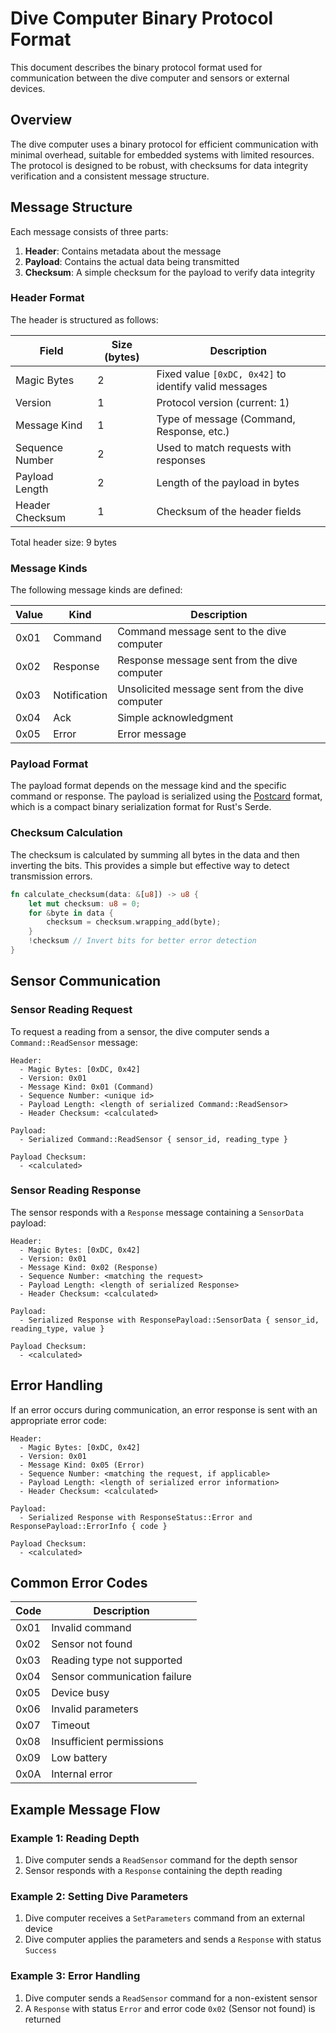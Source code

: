 # Dive Computer Binary Protocol Format

This document describes the binary protocol format used for communication between the dive computer and sensors or external devices.

## Overview

The dive computer uses a binary protocol for efficient communication with minimal overhead, suitable for embedded systems with limited resources. The protocol is designed to be robust, with checksums for data integrity verification and a consistent message structure.

## Message Structure

Each message consists of three parts:

1. **Header**: Contains metadata about the message
2. **Payload**: Contains the actual data being transmitted
3. **Checksum**: A simple checksum for the payload to verify data integrity

### Header Format

The header is structured as follows:

| Field           | Size (bytes) | Description                                       |
|-----------------|--------------|---------------------------------------------------|
| Magic Bytes     | 2            | Fixed value `[0xDC, 0x42]` to identify valid messages |
| Version         | 1            | Protocol version (current: 1)                     |
| Message Kind    | 1            | Type of message (Command, Response, etc.)         |
| Sequence Number | 2            | Used to match requests with responses             |
| Payload Length  | 2            | Length of the payload in bytes                    |
| Header Checksum | 1            | Checksum of the header fields                     |

Total header size: 9 bytes

### Message Kinds

The following message kinds are defined:

| Value | Kind         | Description                                     |
|-------|-------------|-------------------------------------------------|
| 0x01  | Command     | Command message sent to the dive computer       |
| 0x02  | Response    | Response message sent from the dive computer    |
| 0x03  | Notification| Unsolicited message sent from the dive computer |
| 0x04  | Ack         | Simple acknowledgment                           |
| 0x05  | Error       | Error message                                   |

### Payload Format

The payload format depends on the message kind and the specific command or response. The payload is serialized using the [Postcard](https://github.com/jamesmunns/postcard) format, which is a compact binary serialization format for Rust's Serde.

### Checksum Calculation

The checksum is calculated by summing all bytes in the data and then inverting the bits. This provides a simple but effective way to detect transmission errors.

```rust
fn calculate_checksum(data: &[u8]) -> u8 {
    let mut checksum: u8 = 0;
    for &byte in data {
        checksum = checksum.wrapping_add(byte);
    }
    !checksum // Invert bits for better error detection
}
```

## Sensor Communication

### Sensor Reading Request

To request a reading from a sensor, the dive computer sends a `Command::ReadSensor` message:

```
Header:
  - Magic Bytes: [0xDC, 0x42]
  - Version: 0x01
  - Message Kind: 0x01 (Command)
  - Sequence Number: <unique id>
  - Payload Length: <length of serialized Command::ReadSensor>
  - Header Checksum: <calculated>

Payload:
  - Serialized Command::ReadSensor { sensor_id, reading_type }

Payload Checksum:
  - <calculated>
```

### Sensor Reading Response

The sensor responds with a `Response` message containing a `SensorData` payload:

```
Header:
  - Magic Bytes: [0xDC, 0x42]
  - Version: 0x01
  - Message Kind: 0x02 (Response)
  - Sequence Number: <matching the request>
  - Payload Length: <length of serialized Response>
  - Header Checksum: <calculated>

Payload:
  - Serialized Response with ResponsePayload::SensorData { sensor_id, reading_type, value }

Payload Checksum:
  - <calculated>
```

## Error Handling

If an error occurs during communication, an error response is sent with an appropriate error code:

```
Header:
  - Magic Bytes: [0xDC, 0x42]
  - Version: 0x01
  - Message Kind: 0x05 (Error)
  - Sequence Number: <matching the request, if applicable>
  - Payload Length: <length of serialized error information>
  - Header Checksum: <calculated>

Payload:
  - Serialized Response with ResponseStatus::Error and ResponsePayload::ErrorInfo { code }

Payload Checksum:
  - <calculated>
```

## Common Error Codes

| Code | Description                     |
|------|---------------------------------|
| 0x01 | Invalid command                 |
| 0x02 | Sensor not found                |
| 0x03 | Reading type not supported      |
| 0x04 | Sensor communication failure    |
| 0x05 | Device busy                     |
| 0x06 | Invalid parameters              |
| 0x07 | Timeout                         |
| 0x08 | Insufficient permissions        |
| 0x09 | Low battery                     |
| 0x0A | Internal error                  |

## Example Message Flow

### Example 1: Reading Depth

1. Dive computer sends a `ReadSensor` command for the depth sensor
2. Sensor responds with a `Response` containing the depth reading

### Example 2: Setting Dive Parameters

1. Dive computer receives a `SetParameters` command from an external device
2. Dive computer applies the parameters and sends a `Response` with status `Success`

### Example 3: Error Handling

1. Dive computer sends a `ReadSensor` command for a non-existent sensor
2. A `Response` with status `Error` and error code `0x02` (Sensor not found) is returned